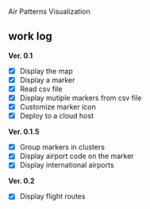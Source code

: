 Air Patterns Visualization

## work log
**Ver. 0.1**
- [x] Display the map
- [x] Display a marker
- [x] Read csv file
- [x] Display mutiple markers from csv file
- [x] Customize marker icon
- [x] Deploy to a cloud host

**Ver. 0.1.5**
- [x] Group markers in clusters
- [x] Display airport code on the marker
- [x] Display international airports

**Ver. 0.2**
- [x] Display flight routes
